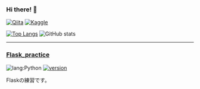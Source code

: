 ### Hi there! 👋

[![Qiita](https://img.shields.io/badge/Qiita-Link%20to%20Qiita-brightgreen?logo=qiita)](https://qiita.com/naoya_ok)
[![Kaggle](https://img.shields.io/badge/Kaggle-blue?logo=kaggle)]([https://qiita.com/naoya_ok](https://www.kaggle.com/yakinoki/code))

<!--
**yakinoki/yakinoki** is a ✨ _special_ ✨ repository because its `README.md` (this file) appears on your GitHub profile.

Here are some ideas to get you started:

- 🔭 I’m currently working on ...
- 🌱 I’m currently learning ...
- 👯 I’m looking to collaborate on ...
- 🤔 I’m looking for help with ...
- 💬 Ask me about ...
- 📫 How to reach me: ...
- 😄 Pronouns: ...
- ⚡ Fun fact: ...
-->


[![Top Langs](https://github-readme-stats.vercel.app/api/top-langs/?username=yakinoki&layout=compact)](https://github-readme-stats.vercel.app/api?username=yakinoki)
![GitHub stats](https://github-readme-stats.vercel.app/api?username=yakinoki&theme=onedark&show_icons=true)



---

### [Flask_practice](https://github.com/yakinoki/Flask_practice)

![lang:Python](https://img.shields.io/badge/language-Python-1A6CB3)
[![version](https://img.shields.io/github/v/release/yakinoki/Flask_practice)](https://github.com/yakinoki/Flask_practice/releases)

Flaskの練習です。
